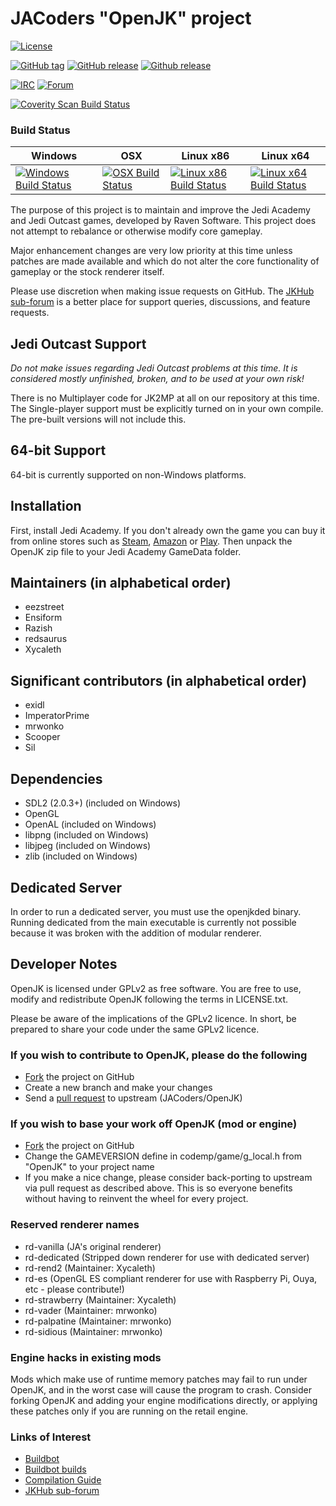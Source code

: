 # JACoders "OpenJK" project #

[![License](https://img.shields.io/github/license/JACoders/OpenJK.svg)](https://github.com/JACoders/OpenJK/blob/master/LICENSE.txt)

[![GitHub tag](https://img.shields.io/github/tag/JACoders/OpenJK.svg)](https://github.com/JACoders/OpenJK/tags)
[![GitHub release](https://img.shields.io/github/release/JACoders/OpenJK.svg)](https://github.com/Unvanquished/JACoders/OpenJK/latest)
[![Github release](https://img.shields.io/github/downloads/JACoders/OpenJK/latest/total.svg)](https://github.com/JACoders/OpenJK/releases/latest)

[![IRC](https://img.shields.io/badge/irc-%23JACoders-brightgreen.svg)](http://unic0rn.github.io/tiramisu/jacoders/)
[![Forum](https://img.shields.io/badge/forum-JKHub.org%20OpenJK-brightgreen.svg)](http://jkhub.org/forum/51-discussion/)

[![Coverity Scan Build Status](https://scan.coverity.com/projects/1153/badge.svg)](https://scan.coverity.com/projects/1153)

### Build Status ###

| Windows | OSX | Linux x86 | Linux x64 |
|---------|-----|-----------|-----------|
| [![Windows Build Status](http://jk.xd.cm/badge.svg?builder=windows)](http://jk.xd.cm/builders/windows) | [ ![OSX Build Status](http://jk.xd.cm/badge.svg?builder=osx)](http://jk.xd.cm/builders/osx) | [ ![Linux x86 Build Status](http://jk.xd.cm/badge.svg?builder=linux)](http://jk.xd.cm/builders/linux) | [ ![Linux x64 Build Status](http://jk.xd.cm/badge.svg?builder=linux-64)](http://jk.xd.cm/builders/linux-64) |

The purpose of this project is to maintain and improve the Jedi Academy and Jedi Outcast games, developed by Raven Software. This project does not attempt to rebalance or otherwise modify core gameplay.

Major enhancement changes are very low priority at this time unless patches are made available and which do not alter the core functionality of gameplay or the stock renderer itself.

Please use discretion when making issue requests on GitHub. The [JKHub sub-forum](http://jkhub.org/forum/51-discussion/) is a better place for support queries, discussions, and feature requests.

## Jedi Outcast Support ##

_Do not make issues regarding Jedi Outcast problems at this time. It is considered mostly unfinished, broken, and to be used at your own risk!_

There is no Multiplayer code for JK2MP at all on our repository at this time. The Single-player support must be explicitly turned on in your own compile. The pre-built versions will not include this.

## 64-bit Support

64-bit is currently supported on non-Windows platforms.

## Installation ##

First, install Jedi Academy. If you don't already own the game you can buy it from online stores such as [Steam](http://store.steampowered.com/app/6020/), [Amazon](http://www.amazon.com/Star-Wars-Jedi-Knight-Academy-Pc/dp/B0000A2MCN) or [Play](http://www.play.com/Games/PC/4-/127805/Star-Wars-Jedi-Knight-Jedi-Academy/Product.html?searchstring=jedi+academy&searchsource=0&searchtype=allproducts&urlrefer=search). Then unpack the OpenJK zip file to your Jedi Academy GameData folder.

## Maintainers (in alphabetical order) ##

* eezstreet
* Ensiform
* Razish
* redsaurus
* Xycaleth

## Significant contributors (in alphabetical order) ##

* exidl
* ImperatorPrime
* mrwonko
* Scooper
* Sil

## Dependencies ##

* SDL2 (2.0.3+) (included on Windows)
* OpenGL
* OpenAL (included on Windows)
* libpng (included on Windows)
* libjpeg (included on Windows)
* zlib (included on Windows)

## Dedicated Server ##

In order to run a dedicated server, you must use the openjkded binary. Running dedicated from the main executable is currently not possible because it was broken with the addition of modular renderer.

## Developer Notes ##

OpenJK is licensed under GPLv2 as free software. You are free to use, modify and redistribute OpenJK following the terms in LICENSE.txt.

Please be aware of the implications of the GPLv2 licence. In short, be prepared to share your code under the same GPLv2 licence.

### If you wish to contribute to OpenJK, please do the following ###
* [Fork](https://github.com/JACoders/OpenJK/fork) the project on GitHub
* Create a new branch and make your changes
* Send a [pull request](https://help.github.com/articles/creating-a-pull-request) to upstream (JACoders/OpenJK)

### If you wish to base your work off OpenJK (mod or engine) ###
* [Fork](https://github.com/JACoders/OpenJK/fork) the project on GitHub
* Change the GAMEVERSION define in codemp/game/g_local.h from "OpenJK" to your project name
* If you make a nice change, please consider back-porting to upstream via pull request as described above. This is so everyone benefits without having to reinvent the wheel for every project.

### Reserved renderer names ###
* rd-vanilla (JA's original renderer)
* rd-dedicated (Stripped down renderer for use with dedicated server)
* rd-rend2 (Maintainer: Xycaleth)
* rd-es (OpenGL ES compliant renderer for use with Raspberry Pi, Ouya, etc - please contribute!)
* rd-strawberry (Maintainer: Xycaleth)
* rd-vader (Maintainer: mrwonko)
* rd-palpatine (Maintainer: mrwonko)
* rd-sidious (Maintainer: mrwonko)

### Engine hacks in existing mods ###
Mods which make use of runtime memory patches may fail to run under OpenJK, and in the worst case will cause the program to crash. Consider forking OpenJK and adding your engine modifications directly, or applying these patches only if you are running on the retail engine.

### Links of Interest ###
* [Buildbot](http://jk.xd.cm/)
* [Buildbot builds](http://builds.openjk.org/)
* [Compilation Guide](https://github.com/JACoders/OpenJK/wiki/Compilation-guide)
* [JKHub sub-forum](http://jkhub.org/forum/51-discussion/)
